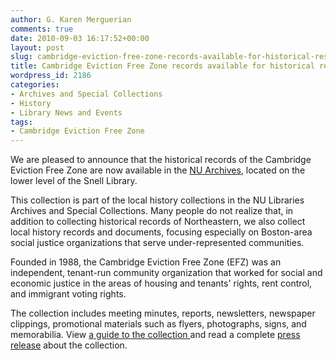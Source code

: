 ```yaml
---
author: G. Karen Merguerian
comments: true
date: 2010-09-03 16:17:52+00:00
layout: post
slug: cambridge-eviction-free-zone-records-available-for-historical-research
title: Cambridge Eviction Free Zone records available for historical research
wordpress_id: 2186
categories:
- Archives and Special Collections
- History
- Library News and Events
tags:
- Cambridge Eviction Free Zone
---
```


We are pleased to announce that the historical records of the Cambridge Eviction Free Zone are now available in the [NU Archives](http://www.lib.neu.edu/archives), located on the lower level of the Snell Library.

This collection is part of the local history collections in the NU Libraries Archives and Special Collections. Many people do not realize that, in addition to collecting historical records of Northeastern, we also collect local history records and documents, focusing especially on Boston-area social justice organizations that serve under-represented communities.

Founded in 1988, the Cambridge Eviction Free Zone (EFZ) was an independent, tenant-run community organization that worked for social and economic justice in the areas of housing and tenants' rights, rent control, and immigrant voting rights.

The collection includes meeting minutes, reports, newsletters, newspaper clippings, promotional materials such as flyers, photographs, signs, and memorabilia. View [a guide to the collection ](http://www.library.neu.edu/archives/collect/findaids/m170find.htm)and read a complete [press release](http://www.lib.neu.edu/about_us/news_events/press_room/cambridge_eviction/) about the collection.
